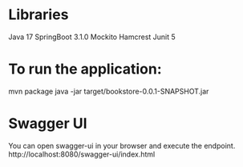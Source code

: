 # Libraries
Java 17
SpringBoot 3.1.0
Mockito
Hamcrest
Junit 5


# To run the application:
mvn package
java -jar target/bookstore-0.0.1-SNAPSHOT.jar


# Swagger UI
You can open swagger-ui in your browser and execute the endpoint.
http://localhost:8080/swagger-ui/index.html







